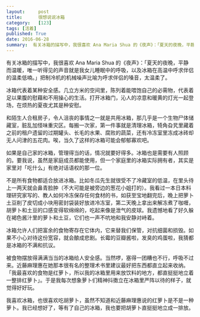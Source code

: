```yaml
---
layout:     post
title:      很想说说冰箱
category:   [123]
tags: [活着]
published: True
date: 2016-06-28
summary:  有关冰箱的描写中，我很喜欢 Ana Maria Shua 的《夜声》：「夏天的夜晚，平静而温暖，唯一听得见的声音就是我女儿睡眠中的呼吸，以及冰箱在高温中呼求伴侣的温柔低喃。」把制冷机的机械噪声比喻为呼求伴侣的嗓音，太温柔了。冰箱代表着某种安全感。几立方米的空间里...
--- 
```

  

有关冰箱的描写中，我很喜欢 Ana Maria Shua 的《夜声》：「夏天的夜晚，平静而温暖，唯一听得见的声音就是我女儿睡眠中的呼吸，以及冰箱在高温中呼求伴侣的温柔低喃。」把制冷机的机械噪声比喻为呼求伴侣的嗓音，太温柔了。

冰箱代表着某种安全感。几立方米的空间里，陈列着能喂饱自己的必需物，代表着足以果腹的慰藉和不用操心的生活。打开冰箱门，沁人的凉意和暖黄的灯光一起登场，在烦热的夏夜尤其是种安慰。

和陌生人合租房子，令人沮丧的事情之一就是共用冰箱，那几乎是一个生物尸体储藏室，脏乱加怪味重灾区。每搬一次家，第一件事就是清理冰箱，犄角旮旯里藏着之前的租户遗留的过期罐头、长毛的水果、腐败的蔬菜，还有冷冻室里冻成冰砖却无人问津的五花肉。唉，当久了这样的冰箱可能会郁郁寡欢吧。

如果是自己家的冰箱，管理得当的话，情况就要好得多。冰箱也是需要有人照顾的。要我说，虽然是家庭成员都能使用，但一个家庭里的冰箱实际拥有者，其实是家里对「吃什么」有绝对话语权的那一位。

不是所有食物都适合放进冰箱。比如冬瓜先生就很受不了冷藏室的低温，在里头待上一两天就会鼻青脸肿（不大可能是被旁边的葱花小姐打的）。我看过一本日本料理研究家写的、教人如何冷冻保存任何食材的书，如获至宝地翻完后，晚上把萝卜土豆削了皮切成小块用密封袋装好放进冷冻室，第二天晚上拿出来解冻煮了咖喱，胡萝卜和土豆的口感变得软绵绵的，吃起来像是泄气的皮球。我遗憾地看了好久躲在褐色酱汁里的萝卜和土豆，它们也一声不吭地和我安静对峙着。

冰箱允许人们把富余的食物寄存在它体内，它来替我们保管，对抗细菌和损毁。如果不小心对待这份宽容，就会酿成悲剧。长霉的豆瓣酱啦，发臭的鸡蛋啦，我猜都是冰箱的不满和抗议。

被食物摆放得满满当当的冰箱给人安全感。当然啰，塞得一团糟也不行，呼吸不过来。近藤麻理惠在她那本很有名的整理术书里建议最好把东西都直立起来收纳。「我最喜欢的食物是红萝卜，所以我的冰箱里用来放饮料的地方，都直挺挺地立着一整排红萝卜」。于是我每次想象萝卜们精神抖擞立在冰箱里严阵以待的样子，就觉得好好玩。

我喜欢冰箱，也很喜欢吃胡萝卜，虽然不知道和近藤麻理惠说的红萝卜是不是一种萝卜。我已经想好了，等有了自己的冰箱，我也要把胡萝卜直挺挺地立成一排放。